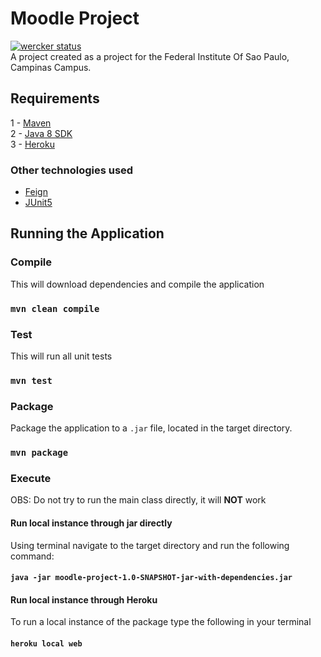 # Moodle Project
[![wercker status](https://app.wercker.com/status/f137ba8fec964f8602b4b7312afe60c2/s/master "wercker status")](https://app.wercker.com/project/byKey/f137ba8fec964f8602b4b7312afe60c2)   
A project created as a project for the Federal Institute Of Sao Paulo, Campinas Campus.
## Requirements
1 -  [Maven](http://maven.apache.org/download.cgi)   
2 - [Java 8 SDK](https://tecadmin.net/install-oracle-java-8-ubuntu-via-ppa/)   
3 - [Heroku](https://devcenter.heroku.com/articles/heroku-cli#download-and-install)   
### Other technologies used
- [Feign](https://github.com/OpenFeign/feign)   
- [JUnit5](http://junit.org/junit5/)   
## Running the Application
### Compile 
This will download dependencies and compile the application
### `mvn clean compile`   

### Test 
This will run all unit tests
### `mvn test` 

### Package   
Package the application to a `.jar` file, located in the target directory.   
### `mvn package`

### Execute
OBS: Do not try to run the main class directly, it will **NOT** work
#### Run local instance through jar directly
Using terminal navigate to the target directory and run the following command:    
#### `java -jar moodle-project-1.0-SNAPSHOT-jar-with-dependencies.jar`

#### Run local instance through Heroku
To run a local instance of the package type the following in your terminal
#### `heroku local web`

